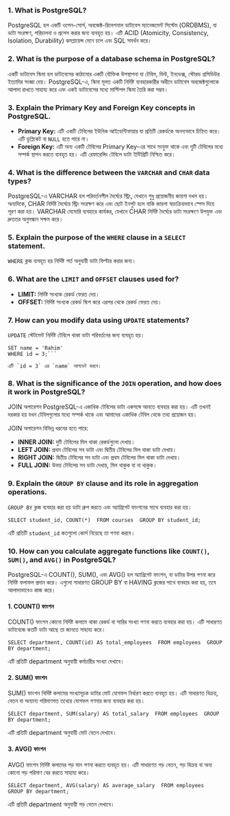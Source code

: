### 1. What is PostgreSQL?

PostgreSQL হল একটি ওপেন-সোর্স, অবজেক্ট-রিলেশনাল ডাটাবেস ম্যানেজমেন্ট সিস্টেম (ORDBMS), যা ডাটা সংরক্ষণ, পরিচালনা ও প্রসেস করার জন্য ব্যবহৃত হয়। এটি ACID (Atomicity, Consistency, Isolation, Durability) কমপ্লায়েন্স মেনে চলে এবং SQL সমর্থন করে।

### 2. What is the purpose of a database schema in PostgreSQL?

একটি ডাটাবেস স্কিমা হল ডাটাবেসের কাঠামোর একটি যৌক্তিক উপস্থাপনা যা টেবিল, ভিউ, ইনডেক্স, স্টোরড প্রসিডিউর ইত্যাদির সংজ্ঞা দেয়। PostgreSQL-এ, স্কিমা মূলত একটি নির্দিষ্ট ব্যবহারকারীর অধীনে ডাটাবেস অবজেক্টগুলোকে আলাদা রাখতে সাহায্য করে এবং একই ডাটাবেসের মধ্যে মাল্টিপল স্কিমা তৈরি করা সম্ভব।

### 3. Explain the Primary Key and Foreign Key concepts in PostgreSQL.

- **Primary Key:** এটি একটি টেবিলের ইউনিক আইডেন্টিফায়ার যা প্রতিটি রেকর্ডকে অনন্যভাবে চিহ্নিত করে। এটি ডুপ্লিকেট বা `NULL` হতে পারে না।
- **Foreign Key:** এটি অন্য একটি টেবিলের Primary Key-এর সাথে সংযুক্ত থাকে এবং দুটি টেবিলের মধ্যে সম্পর্ক স্থাপন করতে ব্যবহৃত হয়। এটি রেফারেন্সিং টেবিলে ডাটা ইন্টিগ্রিটি নিশ্চিত করে।

### 4. What is the difference between the `VARCHAR` and `CHAR` data types?

PostgreSQL-এ VARCHAR হল পরিবর্তনশীল দৈর্ঘ্যের স্ট্রিং, যেখানে শুধু প্রয়োজনীয় জায়গা দখল হয়। অন্যদিকে, CHAR নির্দিষ্ট দৈর্ঘ্যের স্ট্রিং সংরক্ষণ করে এবং ছোট ইনপুট হলে বাকি জায়গা স্বয়ংক্রিয়ভাবে স্পেস দিয়ে পূরণ করা হয়। VARCHAR মেমোরি ব্যবহারে কার্যকর, যেখানে CHAR নির্দিষ্ট দৈর্ঘ্যের ডাটা সংরক্ষণে উপযুক্ত এবং দ্রুততর অনুসন্ধান সক্ষম করে।

### 5. Explain the purpose of the `WHERE` clause in a `SELECT` statement.

`WHERE` ক্লজ ব্যবহৃত হয় নির্দিষ্ট শর্ত অনুযায়ী ডাটা ফিল্টার করার জন্য।

### 6. What are the `LIMIT` and `OFFSET` clauses used for?

- **LIMIT:** নির্দিষ্ট সংখ্যক রেকর্ড ফেরত দেয়।
- **OFFSET:** নির্দিষ্ট সংখ্যক রেকর্ড স্কিপ করে এরপর থেকে রেকর্ড ফেরত দেয়।

### 7. How can you modify data using `UPDATE` statements?

`UPDATE` স্টেটমেন্ট নির্দিষ্ট টেবিলে থাকা ডাটা পরিবর্তনের জন্য ব্যবহৃত হয়।

````UPDATE students
SET name = 'Rahim'
WHERE id = 3;```

এটি `id = 3` এর `name` আপডেট করবে।
````

### 8. What is the significance of the `JOIN` operation, and how does it work in PostgreSQL?

JOIN অপারেশন PostgreSQL-এ একাধিক টেবিলের ডাটা একসঙ্গে আনতে ব্যবহার করা হয়। এটি তখনই দরকার হয় যখন টেবিলগুলোর মধ্যে সম্পর্ক থাকে এবং আমাদের একাধিক টেবিল থেকে তথ্য প্রয়োজন হয়।

JOIN অপারেশন বিভিন্ন ধরনের হতে পারে:

- **INNER JOIN:** দুটি টেবিলের মিল থাকা রেকর্ডগুলো দেখায়।
- **LEFT JOIN:** প্রথম টেবিলের সব ডাটা এবং দ্বিতীয় টেবিলের মিল থাকা ডাটা দেখায়।
- **RIGHT JOIN:** দ্বিতীয় টেবিলের সব ডাটা এবং প্রথম টেবিলের মিল থাকা ডাটা দেখায়।
- **FULL JOIN:** উভয় টেবিলের সব ডাটা দেখায়, মিল থাকুক বা না থাকুক।

### 9. Explain the `GROUP BY` clause and its role in aggregation operations.

`GROUP BY` ক্লজ ব্যবহার করা হয় ডাটা গ্রুপ করতে এবং অ্যাগ্রিগেট ফাংশনের সাথে ব্যবহার করা হয়।

`SELECT student_id, COUNT(*) 
FROM courses 
GROUP BY student_id;`

এটি প্রতিটি `student_id` কতগুলো কোর্স নিয়েছে তা গণনা করবে।

### 10. How can you calculate aggregate functions like `COUNT()`, `SUM()`, and `AVG()` in PostgreSQL?

PostgreSQL-এ COUNT(), SUM(), এবং AVG() হল অ্যাগ্রিগেট ফাংশন, যা ডাটার উপর গণনা করে নির্দিষ্ট ফলাফল প্রদান করে। এগুলো সাধারণত GROUP BY বা HAVING ক্লজের সাথে ব্যবহার করা হয়, তবে আলাদাভাবেও কাজ করে।

#### 1. COUNT() ফাংশন

COUNT() ফাংশন কোনো নির্দিষ্ট কলামে থাকা রেকর্ড বা সারির সংখ্যা গণনা করতে ব্যবহার করা হয়। এটি সাধারণত ডাটাবেজে কতটি ডাটা আছে তা জানতে সাহায্য করে।

`SELECT department, COUNT(id) AS total_employees 
FROM employees 
GROUP BY department;`

এটি প্রতিটি department অনুযায়ী কর্মচারীর সংখ্যা দেখাবে।

#### 2. SUM() ফাংশন

SUM() ফাংশন নির্দিষ্ট কলামের সংখ্যাসূচক ডাটার মোট যোগফল নির্ধারণ করতে ব্যবহৃত হয়। এটি সাধারণত বিক্রয়, বেতন বা অন্যান্য পরিমাণগত তথ্যের যোগফল গণনার জন্য ব্যবহার করা হয়।

`SELECT department, SUM(salary) AS total_salary 
FROM employees 
GROUP BY department;`

এটি প্রতিটি department অনুযায়ী মোট বেতন দেখাবে।

#### 3. AVG() ফাংশন

AVG() ফাংশন নির্দিষ্ট কলামের গড় মান গণনা করতে ব্যবহৃত হয়। এটি সাধারণত গড় বেতন, গড় বিক্রয় বা অন্য কোনো গড় পরিমাণ বের করতে সাহায্য করে।

`SELECT department, AVG(salary) AS average_salary 
FROM employees 
GROUP BY department;`

এটি প্রতিটি department অনুযায়ী গড় বেতন দেখাবে।

